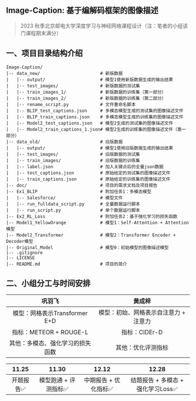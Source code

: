 ## Image-Caption: 基于编解码框架的图像描述

> 2023 秋季北京邮电大学深度学习与神经网络课程设计（注：笔者的小组该门课程期末满分）

## 一、项目目录结构介绍

```
Image-Caption/
|-- data_new/						# 新版数据
|   |-- output/						# 模型1使用新版数据生成的输出结果
|   |-- test_images/				# 新版数据的测试集
|   |-- train_images_1/				# 新版数据的训练集（第一部分）
|   |-- train_images_2/				# 新版数据的训练集（第二部分）
|	|-- rename_script.py			# 文件重命名脚本
|   |-- BLIP_test_captions.json		# 多模态模型生成的测试集的图像描述文件
|   |-- BLIP_train_captions.json	# 多模态模型生成的训练集的图像描述文件
|	|-- Model2_test_captions.json	# 模型2生成的测试集的图像描述文件
|	|-- Model2_train_captions_1.json# 模型2生成的训练集的图像描述文件（第一部分）
|-- data_old/						# 旧版数据
|   |-- output/						# 模型1使用旧版数据生成的输出结果
|   |-- test_images/				# 旧版数据的测试集
|   |-- train_images/				# 旧版数据的训练集
|	|-- label.json					# 加入关键点后的全量json数据
|   |-- test_captions.json			# 原始给定的测试集的图像描述文件
|   |-- train_captions.json			# 原始给定的训练集的图像描述文件
|-- doc/							# 项目的需求文档及项目报告
|-- Ex1_BLIP						# 附加任务1：多模态模型
|	|-- Salesforce/					# 模型文件
|	|-- run_fulldata_script.py		# 全量数据运行脚本
|	|-- run_script.py				# 单个数据运行脚本
|-- Ex2_RL_Loss						# 附加任务2：基于强化学习的损失函数
|-- Model1_YellowOrange 			# 模型1：Self-Attention + Attention模型
|-- Model2_Transformer  			# 模型2：Transformer Encoder + Decoder模型
|-- Original_Model					# 模型0：初始模型的图像描述模型
|-- .gitignore
|-- LICENSE
|-- README.md						# 项目的简介
```


## 二、小组分工与时间安排

|              巩羽飞              |                黄成梓                 |
| :------------------------------: | :-----------------------------------: |
|  模型：网格表示Transformer E+D   | 模型：初始、网格表示自注意力 + 注意力 |
|      指标：METEOR + ROUGE-L      |             指标：CIDEr-D             |
| 其他：多模态、强化学习的损失函数 |          其他：优化评测指标           |

|   11.25   |        11.30         |        12.12         |               12.28               |
| :-------: | :------------------: | :------------------: | :-------------------------------: |
| 开题报告✅ | 模型跑通 + 评测指标✅ | 中期报告 + 优化指标✅ | 结题报告 + 多模态 + 强化学习Loss✅ |
